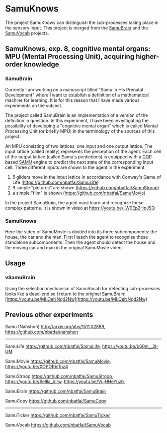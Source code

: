 # SamuKnows

The project SamuKnows can distinguish the sub-processes taking place in the sensory input. 
This project is merged from the [SamuBrain](https://github.com/nbatfai/SamuBrain) and the 
[SamuVocab](https://github.com/nbatfai/SamuVocab) projects.

## SamuKnows, exp. 8, cognitive mental organs: MPU (Mental Processing Unit), acquiring higher-order knowledge

### SamuBrain

Currently I am working on a manuscript titled "Samu in His Prenatal Development" where I want to establish a definition of a mathematical machine for learning. It is for this reason that I have made various experiments on the subject.

The project called SamuBrain is an implementation of a version of the definition in question. In this experiment, I have been investigating the possibility of developing a "cognitive mental organ" which is called Mental Processing Unit (or briefly MPU) in the terminology of the sources of this project.

An MPU consisting of two lattices, one input and one output lattice. The input lattice (called reality) represents the perception of the agent. Each cell of the output lattice (called Samu's predictions) is equipped with 
a [COP](http://arxiv.org/abs/1108.2865)-based
[SAMU](http://arxiv.org/abs/1511.02889)  engine to predict the next state of the corresponding input cell. Three different inputs are shown to the agent in the experiment:

1. 5 gliders move in the input lattice in accordance with Conway's Game of Life (https://github.com/nbatfai/SamuLife)
2. 9 simple "pictures" are shown (https://github.com/nbatfai/SamuStroop)
3. a simple "film" is shown (https://github.com/nbatfai/SamuMovie)

In the project SamuBrain, the agent must learn and recognize these complex patterns. It is shown in video at https://youtu.be/_W0Ep2HpJSQ

### SamuKnows

Here the video of SamuMovie is divided into its three subcomponents: the house, the car and the man. 
First I teach the agent to recognize these standalone subcomponents. 
Then the agent should detect the house and the moving car and man in the original SamuMovie video.

## Usage

### vSamuBrain

Using the selection mechanism of SamuVocab for detecting sub-processes looks like a dead-end so I return to the original SamuBrain: [https://youtu.be/MLOeNNqd2Nw](https://youtu.be/MLOeNNqd2Nw)

## Previous other experiments

Samu (Nahshon)
http://arxiv.org/abs/1511.02889,
https://github.com/nbatfai/nahshon

---

SamuLife
https://github.com/nbatfai/SamuLife,
https://youtu.be/b60m__3I-UM

SamuMovie
https://github.com/nbatfai/SamuMovie,
https://youtu.be/XOPORbI1hz4

SamuStroop
https://github.com/nbatfai/SamuStroop,
https://youtu.be/6elIla_bIrw,
https://youtu.be/VujHHeYuzIk

SamuBrain
https://github.com/nbatfai/SamuBrain

SamuCopy
https://github.com/nbatfai/SamuCopy

---

SamuTicker
https://github.com/nbatfai/SamuTicker

SamuVocab
https://github.com/nbatfai/SamuVocab
